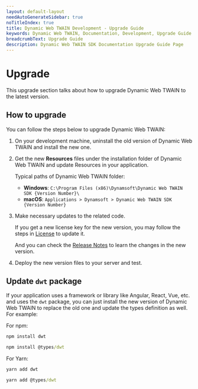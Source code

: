 ```yaml
---
layout: default-layout
needAutoGenerateSidebar: true
noTitleIndex: true
title: Dynamic Web TWAIN Development - Upgrade Guide
keywords: Dynamic Web TWAIN, Documentation, Development, Upgrade Guide
breadcrumbText: Upgrade Guide
description: Dynamic Web TWAIN SDK Documentation Upgrade Guide Page
---
```


# Upgrade

This upgrade section talks about how to upgrade Dynamic Web TWAIN to the latest version. 

## How to upgrade

You can follow the steps below to upgrade Dynamic Web TWAIN:

1. On your development machine, uninstall the old version of Dynamic Web TWAIN and install the new one.

2. Get the new **Resources** files under the installation folder of Dynamic Web TWAIN and update Resources in your application. 

    Typical paths of Dynamic Web TWAIN folder:

   * **Windows**: `C:\Program Files (x86)\Dynamsoft\Dynamic Web TWAIN SDK {Version Number}\`
   * **macOS**: `Applications > Dynamsoft > Dynamic Web TWAIN SDK {Version Number}`

3. Make necessary updates to the related code.

    If you get a new license key for the new version, you may follow the steps in <a href="{{site.info}}about/license.html">License</a> to update it.

    And you can check the <a href="{{site.info}}schedule/stable.html">Release Notes</a> to learn the changes in the new version.

4. Deploy the new version files to your server and test. 

## Update `dwt` package

If your application uses a framework or library like Angular, React, Vue, etc. and uses the `dwt` package, you can just install the new version of Dynamic Web TWAIN to replace the old one and update the types definition as well. For example:

For npm:

``` cmd
npm install dwt
```

``` cmd
npm install @types/dwt
```

For Yarn:

``` cmd
yarn add dwt
```

``` cmd
yarn add @types/dwt
```
